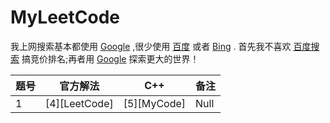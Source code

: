 # MyLeetCode
我上网搜索基本都使用 [Google][1] ,很少使用 [百度][2] 或者 [Bing][3] .
首先我不喜欢 [百度搜索][2] 搞竞价排名;再者用 [Google][1] 探索更大的世界！

[1]: https://www.google.com/ "Google"
[2]: https://www.baidu.com/ "Baidu Search"
[3]: https://cn.bing.com/ "Bing Search"

|题号|官方解法|C++|备注|
|------|------|------|------|
|1|[4][LeetCode]|[5][MyCode]|Null|

[4]: https://www.leetcode.com/
